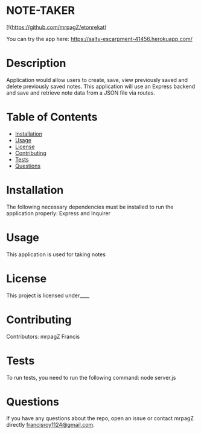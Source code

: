 # NOTE-TAKER	
  [!(https://github.com/mrpagZ/etonrekat)

  You can try the app here:
  https://salty-escarpment-41456.herokuapp.com/

  # Description
  Application would allow users to create, save, view previously saved and delete previously saved notes. This application will use an Express backend and save and retrieve note data from a JSON file via routes. 

  # Table of Contents 
  * [Installation](#installation)
  * [Usage](#usage)
  * [License](#license)
  * [Contributing](#contributing)
  * [Tests](#tests)
  * [Questions](#questions)
  # Installation
  The following necessary dependencies must be installed to run the application properly: Express and Inquirer
  # Usage
  ​This application is used for taking notes
  # License
  This project is licensed under____
  # Contributing
  ​Contributors: mrpagZ Francis
  # Tests
  To run tests, you need to run the following command: node server.js
  # Questions
  If you have any questions about the repo, open an issue or contact mrpagZ directly francisroy1124@gmail.com.
  